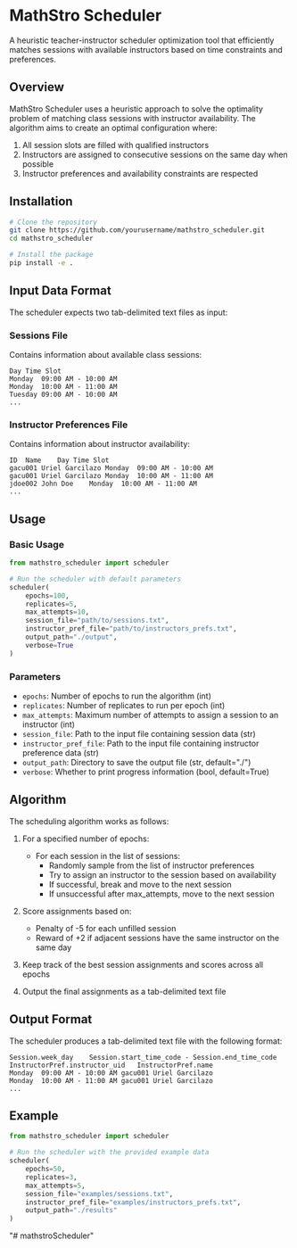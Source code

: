 # MathStro Scheduler

A heuristic teacher-instructor scheduler optimization tool that efficiently matches sessions with available instructors based on time constraints and preferences.

## Overview

MathStro Scheduler uses a heuristic approach to solve the optimality problem of matching class sessions with instructor availability. The algorithm aims to create an optimal configuration where:

1. All session slots are filled with qualified instructors
2. Instructors are assigned to consecutive sessions on the same day when possible
3. Instructor preferences and availability constraints are respected

## Installation

```bash
# Clone the repository
git clone https://github.com/yourusername/mathstro_scheduler.git
cd mathstro_scheduler

# Install the package
pip install -e .
```

## Input Data Format

The scheduler expects two tab-delimited text files as input:

### Sessions File

Contains information about available class sessions:

```
Day	Time Slot
Monday	09:00 AM - 10:00 AM
Monday	10:00 AM - 11:00 AM
Tuesday	09:00 AM - 10:00 AM
...
```

### Instructor Preferences File

Contains information about instructor availability:

```
ID	Name	Day	Time Slot
gacu001	Uriel Garcilazo	Monday	09:00 AM - 10:00 AM
gacu001	Uriel Garcilazo	Monday	10:00 AM - 11:00 AM
jdoe002	John Doe	Monday	10:00 AM - 11:00 AM
...
```

## Usage

### Basic Usage

```python
from mathstro_scheduler import scheduler

# Run the scheduler with default parameters
scheduler(
    epochs=100,
    replicates=5,
    max_attempts=10,
    session_file="path/to/sessions.txt",
    instructor_pref_file="path/to/instructors_prefs.txt",
    output_path="./output",
    verbose=True
)
```

### Parameters

- `epochs`: Number of epochs to run the algorithm (int)
- `replicates`: Number of replicates to run per epoch (int)
- `max_attempts`: Maximum number of attempts to assign a session to an instructor (int)
- `session_file`: Path to the input file containing session data (str)
- `instructor_pref_file`: Path to the input file containing instructor preference data (str)
- `output_path`: Directory to save the output file (str, default="./")
- `verbose`: Whether to print progress information (bool, default=True)

## Algorithm

The scheduling algorithm works as follows:

1. For a specified number of epochs:
   - For each session in the list of sessions:
     - Randomly sample from the list of instructor preferences
     - Try to assign an instructor to the session based on availability
     - If successful, break and move to the next session
     - If unsuccessful after max_attempts, move to the next session

2. Score assignments based on:
   - Penalty of -5 for each unfilled session
   - Reward of +2 if adjacent sessions have the same instructor on the same day

3. Keep track of the best session assignments and scores across all epochs

4. Output the final assignments as a tab-delimited text file

## Output Format

The scheduler produces a tab-delimited text file with the following format:

```
Session.week_day	Session.start_time_code - Session.end_time_code	InstructorPref.instructor_uid	InstructorPref.name
Monday	09:00 AM - 10:00 AM	gacu001	Uriel Garcilazo
Monday	10:00 AM - 11:00 AM	gacu001	Uriel Garcilazo
...
```

## Example

```python
from mathstro_scheduler import scheduler

# Run the scheduler with the provided example data
scheduler(
    epochs=50,
    replicates=3,
    max_attempts=5,
    session_file="examples/sessions.txt",
    instructor_pref_file="examples/instructors_prefs.txt",
    output_path="./results"
)
```

"# mathstroScheduler" 
